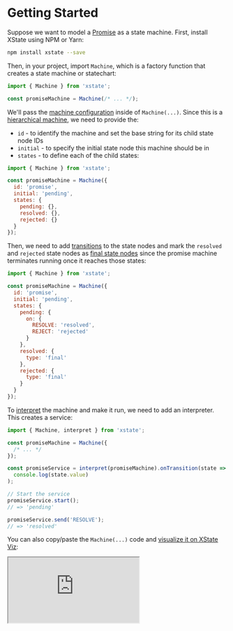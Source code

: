 # Getting Started

Suppose we want to model a [Promise](https://developer.mozilla.org/en-US/docs/Web/JavaScript/Reference/Global_Objects/Promise) as a state machine. First, install XState using NPM or Yarn:

```bash
npm install xstate --save
```

Then, in your project, import `Machine`, which is a factory function that creates a state machine or statechart:

```js
import { Machine } from 'xstate';

const promiseMachine = Machine(/* ... */);
```

We'll pass the [machine configuration](./machines.md#configuration) inside of `Machine(...)`. Since this is a [hierarchical machine](./hierarchical.md), we need to provide the:

- `id` - to identify the machine and set the base string for its child state node IDs
- `initial` - to specify the initial state node this machine should be in
- `states` - to define each of the child states:

```js
import { Machine } from 'xstate';

const promiseMachine = Machine({
  id: 'promise',
  initial: 'pending',
  states: {
    pending: {},
    resolved: {},
    rejected: {}
  }
});
```

Then, we need to add [transitions](./transitions.md) to the state nodes and mark the `resolved` and `rejected` state nodes as [final state nodes](./final.md) since the promise machine terminates running once it reaches those states:

```js
import { Machine } from 'xstate';

const promiseMachine = Machine({
  id: 'promise',
  initial: 'pending',
  states: {
    pending: {
      on: {
        RESOLVE: 'resolved',
        REJECT: 'rejected'
      }
    },
    resolved: {
      type: 'final'
    },
    rejected: {
      type: 'final'
    }
  }
});
```

To [interpret](./interpretation.md) the machine and make it run, we need to add an interpreter. This creates a service:

```js
import { Machine, interpret } from 'xstate';

const promiseMachine = Machine({
  /* ... */
});

const promiseService = interpret(promiseMachine).onTransition(state =>
  console.log(state.value)
);

// Start the service
promiseService.start();
// => 'pending'

promiseService.send('RESOLVE');
// => 'resolved'
```

You can also copy/paste the `Machine(...)` code and [visualize it on XState Viz](https://xstate.js.org/viz):

<iframe src="https://xstate.js.org/viz/?gist=9e4476d6312ac1bb29938d6c5e7f8f84&layout=viz"></iframe>
